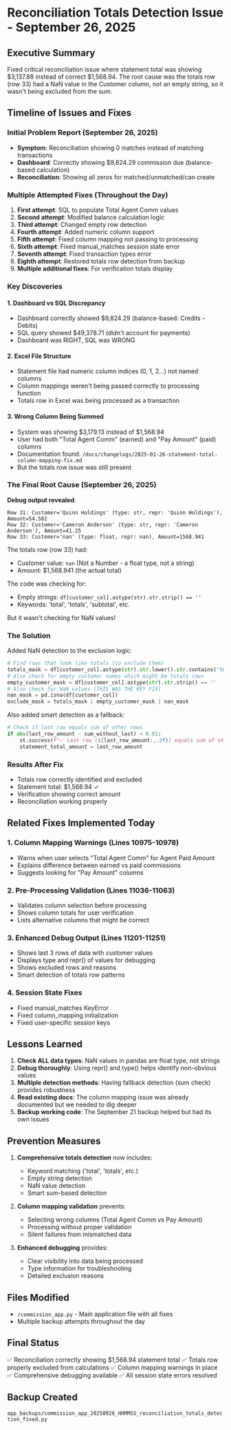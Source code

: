 # Reconciliation Totals Detection Issue - September 26, 2025

## Executive Summary
Fixed critical reconciliation issue where statement total was showing $3,137.88 instead of correct $1,568.94. The root cause was the totals row (row 33) had a NaN value in the Customer column, not an empty string, so it wasn't being excluded from the sum.

## Timeline of Issues and Fixes

### Initial Problem Report (September 26, 2025)
- **Symptom**: Reconciliation showing 0 matches instead of matching transactions
- **Dashboard**: Correctly showing $9,824.29 commission due (balance-based calculation)
- **Reconciliation**: Showing all zeros for matched/unmatched/can create

### Multiple Attempted Fixes (Throughout the Day)
1. **First attempt**: SQL to populate Total Agent Comm values
2. **Second attempt**: Modified balance calculation logic
3. **Third attempt**: Changed empty row detection
4. **Fourth attempt**: Added numeric column support
5. **Fifth attempt**: Fixed column mapping not passing to processing
6. **Sixth attempt**: Fixed manual_matches session state error
7. **Seventh attempt**: Fixed transaction types error
8. **Eighth attempt**: Restored totals row detection from backup
9. **Multiple additional fixes**: For verification totals display

### Key Discoveries

#### 1. Dashboard vs SQL Discrepancy
- Dashboard correctly showed $9,824.29 (balance-based: Credits - Debits)
- SQL query showed $49,378.71 (didn't account for payments)
- Dashboard was RIGHT, SQL was WRONG

#### 2. Excel File Structure
- Statement file had numeric column indices (0, 1, 2...) not named columns
- Column mappings weren't being passed correctly to processing function
- Totals row in Excel was being processed as a transaction

#### 3. Wrong Column Being Summed
- System was showing $3,179.13 instead of $1,568.94
- User had both "Total Agent Comm" (earned) and "Pay Amount" (paid) columns
- Documentation found: `/docs/changelogs/2025-01-26-statement-total-column-mapping-fix.md`
- But the totals row issue was still present

### The Final Root Cause (September 26, 2025)

**Debug output revealed**:
```
Row 31: Customer='Quinn Holdings' (type: str, repr: 'Quinn Holdings'), Amount=54.582
Row 32: Customer='Cameron Anderson' (type: str, repr: 'Cameron Anderson'), Amount=41.25
Row 33: Customer='nan' (type: float, repr: nan), Amount=1568.941
```

The totals row (row 33) had:
- Customer value: `nan` (Not a Number - a float type, not a string)
- Amount: $1,568.941 (the actual total)

The code was checking for:
- Empty strings: `df[customer_col].astype(str).str.strip() == ''`
- Keywords: 'total', 'totals', 'subtotal', etc.

But it wasn't checking for NaN values!

### The Solution

Added NaN detection to the exclusion logic:

```python
# Find rows that look like totals (to exclude them)
totals_mask = df[customer_col].astype(str).str.lower().str.contains('total|totals|subtotal|sub-total|grand total|sum', na=False)
# Also check for empty customer names which might be totals rows
empty_customer_mask = df[customer_col].astype(str).str.strip() == ''
# Also check for NaN values (THIS WAS THE KEY FIX)
nan_mask = pd.isna(df[customer_col])
exclude_mask = totals_mask | empty_customer_mask | nan_mask
```

Also added smart detection as a fallback:
```python
# Check if last row equals sum of other rows
if abs(last_row_amount - sum_without_last) < 0.01:
    st.success(f"✅ Last row (${last_row_amount:,.2f}) equals sum of other rows - using it as statement total")
    statement_total_amount = last_row_amount
```

### Results After Fix
- Totals row correctly identified and excluded
- Statement total: $1,568.94 ✓
- Verification showing correct amount
- Reconciliation working properly

## Related Fixes Implemented Today

### 1. Column Mapping Warnings (Lines 10975-10978)
- Warns when user selects "Total Agent Comm" for Agent Paid Amount
- Explains difference between earned vs paid commissions
- Suggests looking for "Pay Amount" columns

### 2. Pre-Processing Validation (Lines 11036-11063)
- Validates column selection before processing
- Shows column totals for user verification
- Lists alternative columns that might be correct

### 3. Enhanced Debug Output (Lines 11201-11251)
- Shows last 3 rows of data with customer values
- Displays type and repr() of values for debugging
- Shows excluded rows and reasons
- Smart detection of totals row patterns

### 4. Session State Fixes
- Fixed manual_matches KeyError
- Fixed column_mapping initialization
- Fixed user-specific session keys

## Lessons Learned

1. **Check ALL data types**: NaN values in pandas are float type, not strings
2. **Debug thoroughly**: Using repr() and type() helps identify non-obvious values
3. **Multiple detection methods**: Having fallback detection (sum check) provides robustness
4. **Read existing docs**: The column mapping issue was already documented but we needed to dig deeper
5. **Backup working code**: The September 21 backup helped but had its own issues

## Prevention Measures

1. **Comprehensive totals detection** now includes:
   - Keyword matching ('total', 'totals', etc.)
   - Empty string detection
   - NaN value detection
   - Smart sum-based detection

2. **Column mapping validation** prevents:
   - Selecting wrong columns (Total Agent Comm vs Pay Amount)
   - Processing without proper validation
   - Silent failures from mismatched data

3. **Enhanced debugging** provides:
   - Clear visibility into data being processed
   - Type information for troubleshooting
   - Detailed exclusion reasons

## Files Modified
- `/commission_app.py` - Main application file with all fixes
- Multiple backup attempts throughout the day

## Final Status
✅ Reconciliation correctly showing $1,568.94 statement total
✅ Totals row properly excluded from calculations
✅ Column mapping warnings in place
✅ Comprehensive debugging available
✅ All session state errors resolved

## Backup Created
`app_backups/commission_app_20250926_HHMMSS_reconciliation_totals_detection_fixed.py`